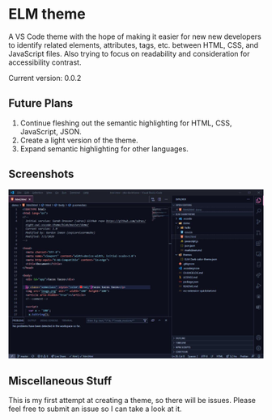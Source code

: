 # ELM theme

A VS Code theme with the hope of making it easier for new new developers to identify related elements, attributes, tags, etc. between HTML, CSS, and JavaScript files. Also trying to focus on readability and consideration for accessibility contrast.

Current version: 0.0.2

## Future Plans

1. Continue fleshing out the semantic highlighting for HTML, CSS, JavaScript, JSON.
2. Create a light version of the theme.
3. Expand semantic highlighting for other languages.

## Screenshots

![First Screenshot](images/elm-dark-html.jpg)

## Miscellaneous Stuff

This is my first attempt at creating a theme, so there will be issues. Please feel free to submit an issue so I can take a look at it.

